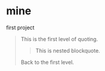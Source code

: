 # mine
first project
> This is the first level of quoting.
>
> > This is nested blockquote.
>
> Back to the first level.
